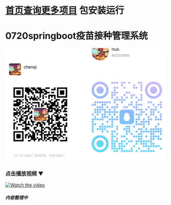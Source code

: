 # [首页查询更多项目](https://github.com/GraduationProject-springboot) 包安装运行


# 0720springboot疫苗接种管理系统

![picture](https://raw.githubusercontent.com/GraduationProject-springboot/.github/main/img/wx.png)

### 点击播放视频 ▼
[![Watch the video](https://i.sstatic.net/Vp2cE.png)]()


#####   内容整理中  











